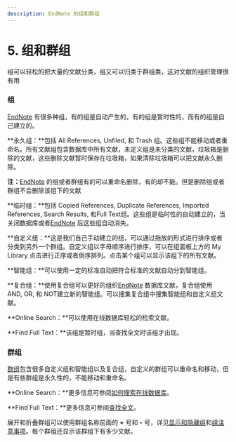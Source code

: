 ```yaml
---
description: EndNote 的组和群组
---
```


# 5. 组和群组

组可以轻松的把大量的文献分类，组又可以归类于群组类，这对文献的组织管理很有用

### 组

[EndNote](http://www.howsci.com/tag/endnote/) 有很多种组，有的组是自动产生的，有的组是暂时性的，而有的组是自己建立的。

**永久组：**包括 All References, Unfiled, 和 Trash 组。这些组不能移动或者重命名。所有文献组包含数据库中所有文献，未定义组是未分类的文献，垃圾箱是删除的文献，这些删除文献暂时保存在垃圾箱，如果清除垃圾箱可以把文献永久删除。

**注：**[EndNote](http://www.howsci.com/tag/endnote/) 的组或者群组有的可以重命名删除，有的却不能。但是删除组或者群组不会删除该组下的文献

**临时组：**包括 Copied References, Duplicate References, Imported References, Search Results, 和Full Text组。这些组是临时性的自动建立的，当关闭数据库或者[EndNote](http://www.howsci.com/tag/endnote/) 后这些组自动消失。

**自定义组：**这是我们自己手动建立的组，可以通过拖放的形式进行排序或者分类到另外一个群组。自定义组以字母顺序进行排序，可以在组面板上方的 My Library 点击进行正序或者倒序排列。点击某个组可以显示该组下的所有文献。

**智能组：**可以使用一定的标准自动把符合标准的文献自动分到智能组。

**复合组：**使用复合组可以更好的组织[EndNote](http://www.howsci.com/tag/endnote/) 数据库文献，复合组使用 AND, OR, 和 NOT建立新的智能组。可以搜集复合组中搜集智能组和自定义组文献。

**Online Search：**可以使用在线数据库轻松的检索文献。

**Find Full Text：**该组是暂时组，当查找全文时该组才出现。

### 群组

[群组](Using_CustGroup_Sets.htm)包含很多自定义组和智能组以及复合组，自定义的群组可以重命名和移动，但是有些群组是永久性的，不能移动和重命名。

**Online Search：**更多信息可参阅[如何搜索在线数据库](../06Remote/How_to_Srch_an_Online_Dbase.htm)。

**Find Full Text：**更多信息可参阅[查找全文](../06Remote/Finding_Full_Text.htm)。

展开和折叠群组可以使用群组名称前面的 **+** 号和 **-** 号，详见[显示和隐藏组](Displaying_orHiding_Grps.htm)和[组注意事项](Important_Pts_abt_Grps.htm)。每个群组还显示该群组下有多少文献。

